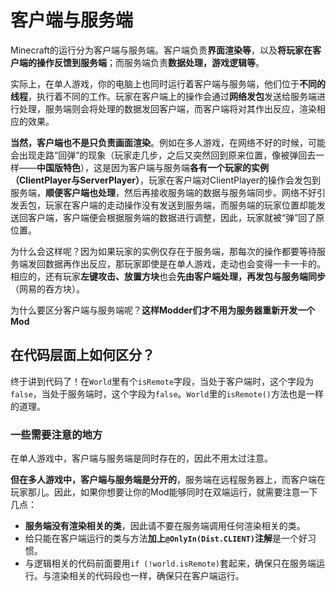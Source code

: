 # 客户端与服务端

Minecraft的运行分为客户端与服务端。客户端负责**界面渲染等**，以及**将玩家在客户端的操作反馈到服务端**；而服务端负责**数据处理，游戏逻辑等**。

实际上，在单人游戏，你的电脑上也同时运行着客户端与服务端，他们位于**不同的线程**，执行着不同的工作。玩家在客户端上的操作会通过**网络发包**发送给服务端进行处理，服务端则会将处理的数据发回客户端，而客户端将对其作出反应，渲染相应的效果。

**当然，客户端也不是只负责画面渲染**。例如在多人游戏，在网络不好的时候，可能会出现走路“回弹”的现象（玩家走几步，之后又突然回到原来位置，像被弹回去一样——**中国版特色**），这是因为客户端与服务端**各有一个玩家的实例（ClientPlayer与ServerPlayer）**，玩家在客户端对ClientPlayer的操作会发包到服务端，**顺便客户端也处理**，然后再接收服务端的数据与服务端同步。网络不好引发丢包，玩家在客户端的走动操作没有发送到服务端，而服务端的玩家位置却能发送回客户端，客户端便会根据服务端的数据进行调整，因此，玩家就被“弹”回了原位置。

为什么会这样呢？因为如果玩家的实例仅存在于服务端，那每次的操作都要等待服务端发回数据再作出反应，那玩家即使是在单人游戏，走动也会变得一卡一卡的。相应的，还有玩家**左键攻击、放置方块**也会**先由客户端处理，再发包与服务端同步**（网易的吞方块）。

为什么要区分客户端与服务端呢？**这样Modder们才不用为服务器重新开发一个Mod**

## 在代码层面上如何区分？

终于讲到代码了！在`World`里有个`isRemote`字段，当处于客户端时，这个字段为`false`，当处于服务端时，这个字段为`false`。`World`里的`isRemote()`方法也是一样的道理。

### 一些需要注意的地方

在单人游戏中，客户端与服务端是同时存在的，因此不用太过注意。

**但在多人游戏中，客户端与服务端是分开的**，服务端在远程服务器上，而客户端在玩家那儿。因此，如果你想要让你的Mod能够同时在双端运行，就需要注意一下几点：

* **服务端没有渲染相关的类**，因此请不要在服务端调用任何渲染相关的类。
* 给只能在客户端运行的类与方法**加上`@OnlyIn(Dist.CLIENT)`注解**是一个好习惯。
* 与逻辑相关的代码前面要用`if (!world.isRemote)`套起来，确保只在服务端运行。与渲染相关的代码段也一样，确保只在客户端运行。